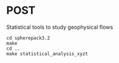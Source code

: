 # POST
Statistical tools to study geophysical flows

```
cd spherepack3.2
make
cd ..
make statistical_analysis_xyzt
```
